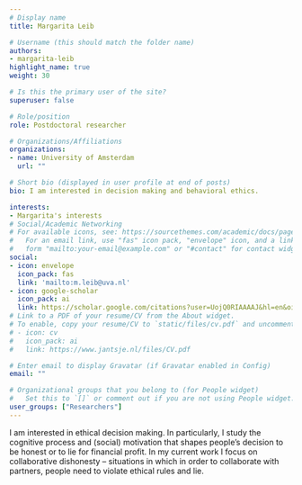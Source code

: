 ```yaml
---
# Display name
title: Margarita Leib

# Username (this should match the folder name)
authors:
- margarita-leib
highlight_name: true
weight: 30

# Is this the primary user of the site?
superuser: false

# Role/position
role: Postdoctoral researcher

# Organizations/Affiliations
organizations:
- name: University of Amsterdam
  url: ""

# Short bio (displayed in user profile at end of posts)
bio: I am interested in decision making and behavioral ethics.

interests:
- Margarita's interests
# Social/Academic Networking
# For available icons, see: https://sourcethemes.com/academic/docs/page-builder/#icons
#   For an email link, use "fas" icon pack, "envelope" icon, and a link in the
#   form "mailto:your-email@example.com" or "#contact" for contact widget.
social:
- icon: envelope
  icon_pack: fas
  link: 'mailto:m.leib@uva.nl'
- icon: google-scholar
  icon_pack: ai
  link: https://scholar.google.com/citations?user=UojQ0RIAAAAJ&hl=en&oi=sra
# Link to a PDF of your resume/CV from the About widget.
# To enable, copy your resume/CV to `static/files/cv.pdf` and uncomment the lines below.
# - icon: cv
#   icon_pack: ai
#   link: https://www.jantsje.nl/files/CV.pdf

# Enter email to display Gravatar (if Gravatar enabled in Config)
email: ""

# Organizational groups that you belong to (for People widget)
#   Set this to `[]` or comment out if you are not using People widget.
user_groups: ["Researchers"]
---
```


I am interested in ethical decision making. In particularly, I study the cognitive process and (social) motivation that shapes people’s decision to be honest or to lie for financial profit. In my current work I focus on collaborative dishonesty – situations in which in order to collaborate with partners, people need to violate ethical rules and lie.

